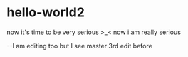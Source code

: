 # hello-world2
now it's time to be very serious >_&lt;
now i am really serious

--I am editing too but I see master 3rd edit before
